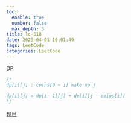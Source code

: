 ```yaml
---
toc:
  enable: true
  number: false
  max_depth: 3
title: lc-518
date: 2023-04-01 16:01:49
tags: LeetCode
categories: LeetCode
---
```


DP

```cpp
/*
dp[i][j] : coins[0 ~ i] make up j
 
dp[i][j] = dp[i- 1][j] + dp[i][j - coins[i]]
*/
```

[题目](https://leetcode.com/problems/coin-change-2/)